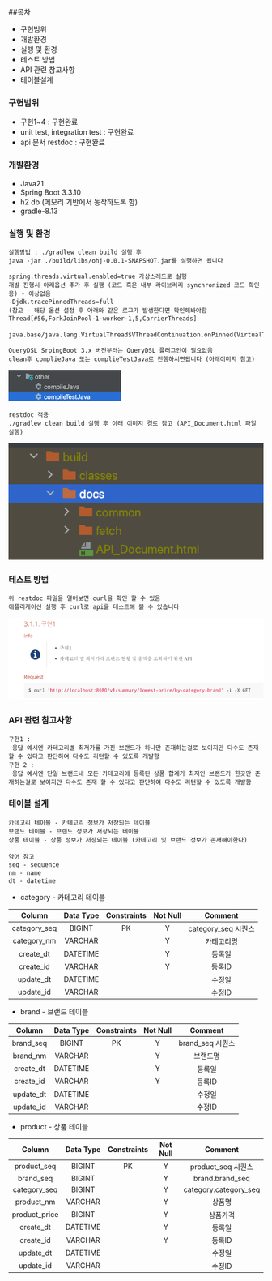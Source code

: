 ##목차
- 구현범위
- 개발환경
- 실행 및 환경
- 테스트 방법
- API 관련 참고사항
- 테이블설계

### 구현범위
- 구현1~4 : 구현완료
- unit test, integration test : 구현완료
- api 문서 restdoc : 구현완료

### 개발환경
- Java21
- Spring Boot 3.3.10
- h2 db (메모리 기반에서 동작하도록 함)
- gradle-8.13

### 실행 및 환경
~~~
실행방법 : ./gradlew clean build 실행 후 
java -jar ./build/libs/ohj-0.0.1-SNAPSHOT.jar를 실행하면 됩니다
~~~
~~~
spring.threads.virtual.enabled=true 가상스레드로 실행
개발 진행시 아래옵션 추가 후 실행 (코드 혹은 내부 라이브러리 synchronized 코드 확인용) - 이상없음
-Djdk.tracePinnedThreads=full
(참고 - 해당 옵션 설정 후 아래와 같은 로그가 발생한다면 확인해봐야함
Thread[#56,ForkJoinPool-1-worker-1,5,CarrierThreads]
    java.base/java.lang.VirtualThread$VThreadContinuation.onPinned(VirtualThread.java:183)) 
~~~
~~~
QueryDSL SrpingBoot 3.x 버전부터는 QueryDSL 플러그인이 필요없음
clean후 complieJava 또는 complieTestJava로 진행하시면됩니다 (아래이미지 참고)
~~~
![img.png](img.png)
~~~
restdoc 적용
./gradlew clean build 실행 후 아래 이미지 경로 참고 (API_Document.html 파일 실행)
~~~
![docsImage.png](docsImage.png)

### 테스트 방법
~~~
위 restdoc 파일을 열어보면 curl을 확인 할 수 있음
애플리케이션 실행 후 curl로 api를 테스트해 볼 수 있습니다
~~~
![docsCurlImg.png](docsCurlImg.png)
### API 관련 참고사항
~~~
구현1 : 
 응답 예시엔 카테고리별 최저가를 가진 브랜드가 하나만 존재하는걸로 보이지만 다수도 존재 할 수 있다고 판단하여 다수도 리턴할 수 있도록 개발함
구현 2 :
 응답 예시엔 단일 브랜드내 모든 카테고리에 등록된 상품 합계가 최저인 브랜드가 한곳만 존재하는걸로 보이지만 다수도 존재 할 수 있다고 판단하여 다수도 리턴할 수 있도록 개발함
~~~

### 테이블 설계
~~~
카테고리 테이블 - 카테고리 정보가 저장되는 테이블
브랜드 테이블 - 브랜드 정보가 저장되는 테이블                      
상품 테이블 - 상품 정보가 저장되는 테이블 (카테고리 및 브랜드 정보가 존재해야한다)

약어 참고
seq - sequence
nm - name
dt - datetime
~~~
- category - 카테고리 테이블

| Column | Data Type | Constraints | Not Null | Comment |
|:------:|:------:|:-------:|:----:|:---------:|
| category_seq | BIGINT | PK | Y | category_seq 시퀀스 |
| category_nm | VARCHAR | | Y | 카테고리명 |
| create_dt | DATETIME | | Y | 등록일 |
| create_id | VARCHAR | | Y | 등록ID |
| update_dt | DATETIME | | | 수정일 |
| update_id | VARCHAR | | | 수정ID |

- brand - 브랜드 테이블

| Column | Data Type | Constraints | Not Null | Comment |
|:------:|:------:|:-------:|:----:|:---------:|
| brand_seq | BIGINT | PK | Y | brand_seq 시퀀스 |
| brand_nm | VARCHAR | | Y | 브랜드명 |
| create_dt | DATETIME | | Y | 등록일 |
| create_id | VARCHAR | | Y | 등록ID |
| update_dt | DATETIME | | | 수정일 |
| update_id | VARCHAR | | | 수정ID |

- product - 상품 테이블

| Column | Data Type | Constraints | Not Null | Comment |
|:------:|:------:|:-------:|:----:|:---------:|
| product_seq | BIGINT | PK | Y | product_seq 시퀀스 |
| brand_seq | BIGINT | | Y | brand.brand_seq |
| category_seq | BIGINT | | Y | category.category_seq |
| product_nm | VARCHAR | | Y | 상품명 |
| product_price | BIGINT | | Y | 상품가격 |
| create_dt | DATETIME | | Y | 등록일 |
| create_id | VARCHAR | | Y | 등록ID |
| update_dt | DATETIME | | | 수정일 |
| update_id | VARCHAR | | | 수정ID |

